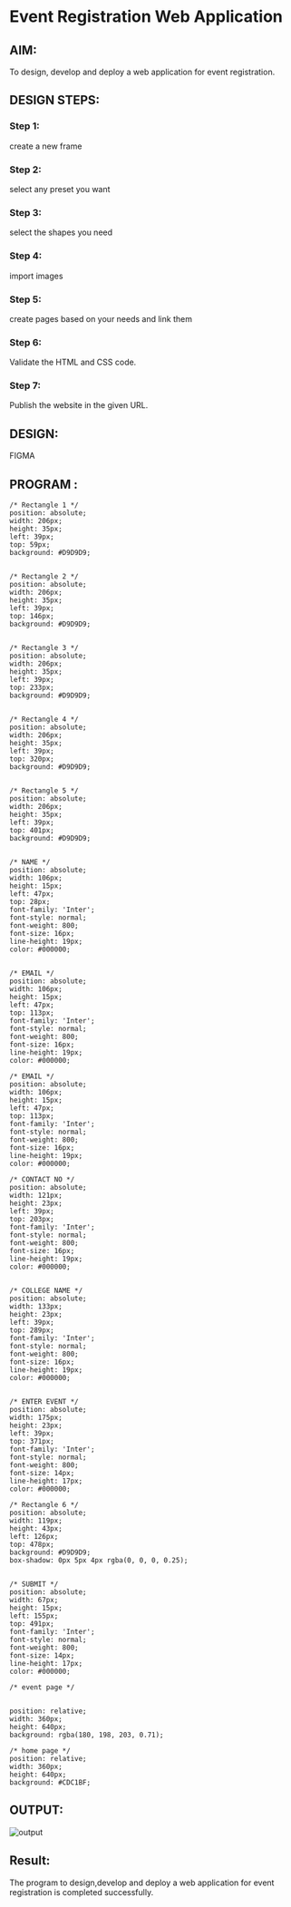 # Event Registration Web Application

## AIM:
To design, develop and deploy a web application for event registration.

## DESIGN STEPS:

### Step 1:
create a new frame

### Step 2:
select any preset you want

### Step 3:
select the shapes you need

### Step 4:
import images

### Step 5:
create pages based on your needs and link them
### Step 6:

Validate the HTML and CSS code.

### Step 7:

Publish the website in the given URL.

## DESIGN:
FIGMA

## PROGRAM :

```
/* Rectangle 1 */
position: absolute;
width: 206px;
height: 35px;
left: 39px;
top: 59px;
background: #D9D9D9;


/* Rectangle 2 */
position: absolute;
width: 206px;
height: 35px;
left: 39px;
top: 146px;
background: #D9D9D9;


/* Rectangle 3 */
position: absolute;
width: 206px;
height: 35px;
left: 39px;
top: 233px;
background: #D9D9D9;


/* Rectangle 4 */
position: absolute;
width: 206px;
height: 35px;
left: 39px;
top: 320px;
background: #D9D9D9;


/* Rectangle 5 */
position: absolute;
width: 206px;
height: 35px;
left: 39px;
top: 401px;
background: #D9D9D9;


/* NAME */
position: absolute;
width: 106px;
height: 15px;
left: 47px;
top: 28px;
font-family: 'Inter';
font-style: normal;
font-weight: 800;
font-size: 16px;
line-height: 19px;
color: #000000;


/* EMAIL */
position: absolute;
width: 106px;
height: 15px;
left: 47px;
top: 113px;
font-family: 'Inter';
font-style: normal;
font-weight: 800;
font-size: 16px;
line-height: 19px;
color: #000000;

/* EMAIL */
position: absolute;
width: 106px;
height: 15px;
left: 47px;
top: 113px;
font-family: 'Inter';
font-style: normal;
font-weight: 800;
font-size: 16px;
line-height: 19px;
color: #000000;

/* CONTACT NO */
position: absolute;
width: 121px;
height: 23px;
left: 39px;
top: 203px;
font-family: 'Inter';
font-style: normal;
font-weight: 800;
font-size: 16px;
line-height: 19px;
color: #000000;


/* COLLEGE NAME */
position: absolute;
width: 133px;
height: 23px;
left: 39px;
top: 289px;
font-family: 'Inter';
font-style: normal;
font-weight: 800;
font-size: 16px;
line-height: 19px;
color: #000000;


/* ENTER EVENT */
position: absolute;
width: 175px;
height: 23px;
left: 39px;
top: 371px;
font-family: 'Inter';
font-style: normal;
font-weight: 800;
font-size: 14px;
line-height: 17px;
color: #000000;

/* Rectangle 6 */
position: absolute;
width: 119px;
height: 43px;
left: 126px;
top: 478px;
background: #D9D9D9;
box-shadow: 0px 5px 4px rgba(0, 0, 0, 0.25);


/* SUBMIT */
position: absolute;
width: 67px;
height: 15px;
left: 155px;
top: 491px;
font-family: 'Inter';
font-style: normal;
font-weight: 800;
font-size: 14px;
line-height: 17px;
color: #000000;

/* event page */


position: relative;
width: 360px;
height: 640px;
background: rgba(180, 198, 203, 0.71);

/* home page */
position: relative;
width: 360px;
height: 640px;
background: #CDC1BF;
```

## OUTPUT:
![output](https://user-images.githubusercontent.com/118708624/215304982-d4a20545-f9bd-44b3-9473-afd35f46c0e5.png)


## Result:
The program to design,develop and deploy a web application for event registration is completed successfully.
